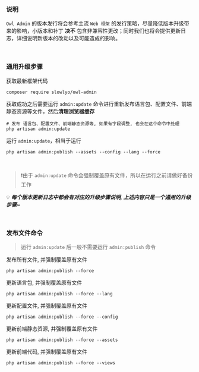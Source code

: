 ### 说明

`Owl Admin` 的版本发行将会参考主流 `Web 框架` 的发行策略，尽量降低版本升级带来的影响，小版本和补丁 **决不** 包含非兼容性更改；同时我们也将会提供更新日志，详细说明新版本的改动以及可能造成的影响。

<br>

### 通用升级步骤

获取最新框架代码

```shell
composer require slowlyo/owl-admin
```

获取成功之后需要运行 `admin:update` 命令进行重新发布语言包、配置文件、前端静态资源等文件，然后**清理浏览器缓存**

```shell
# 发布 语言包、配置文件、前端静态资源等, 如果有字段调整, 也会在这个命令中处理
php artisan admin:update
```

运行 `admin:update`，相当于运行

```
php artisan admin:publish --assets --config --lang --force
``` 

<br>

> ❗由于 `admin:update` 命令会强制覆盖原有文件，所以在运行之前请做好备份工作

💡 ___每个版本更新日志中都会有对应的升级步骤说明, 上述内容只是一个通用的升级步骤~___

<br>

### 发布文件命令

> 运行 `admin:update` 后一般不需要运行 `admin:publish` 命令

发布所有文件, 并强制覆盖原有文件
```shell
php artisan admin:publish --force
```

更新语言包, 并强制覆盖原有文件
```shell
php artisan admin:publish --force --lang
```

更新配置文件, 并强制覆盖原有文件
```shell
php artisan admin:publish --force --config
```

更新前端静态资源, 并强制覆盖原有文件
```shell
php artisan admin:publish --force --assets
```

更新前端代码, 并强制覆盖原有文件
```shell
php artisan admin:publish --force --views
```